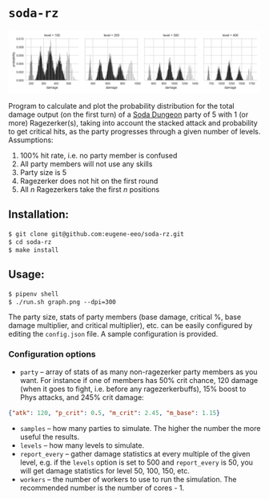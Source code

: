 # `soda-rz`

<img src='graph.png'/>

Program to calculate and plot the probability distribution for
the total damage output (on the first turn) of a [Soda Dungeon](http://sodadungeon.com)
party of 5 with 1 (or more) Ragezerker(s), taking into account the
stacked attack and probability to get critical hits, as the party
progresses through a given number of levels. Assumptions:

1. 100% hit rate, i.e. no party member is confused
2. All party members will not use any skills
3. Party size is 5
4. Ragezerker does not hit on the first round
5. All _n_ Ragezerkers take the first _n_ positions

## Installation:

```
$ git clone git@github.com:eugene-eeo/soda-rz.git
$ cd soda-rz
$ make install
```

## Usage:

```
$ pipenv shell
$ ./run.sh graph.png --dpi=300
```

The party size, stats of party members (base damage, critical %,
base damage multiplier, and critical multiplier), etc. can be easily
configured by editing the `config.json` file. A sample configuration
is provided.

### Configuration options

 - `party` – array of stats of as many non-ragezerker party members
 as you want. For instance if one of members has 50% crit chance,
 120 damage (when it goes to fight, i.e. before any ragezerkerbuffs),
 15% boost to Phys attacks, and 245% crit damage:

 ```json
 {"atk": 120, "p_crit": 0.5, "m_crit": 2.45, "m_base": 1.15}
 ```

 - `samples` – how many parties to simulate. The higher the number
 the more useful the results.
 - `levels` – how many levels to simulate.
 - `report_every` – gather damage statistics at every multiple
 of the given level, e.g. if the `levels` option is set to 500 and
 `report_every` is 50, you will get damage statistics for level 50,
 100, 150, etc.
 - `workers` – the number of workers to use to run the simulation.
 The recommended number is the number of cores - 1.
